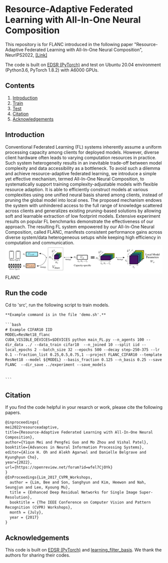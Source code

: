 # Resource-Adaptive Federated Learning with All-In-One Neural Composition
This repository is for FLANC introduced in the following paper "Resource-Adaptive Federated Learning with All-In-One Neural Composition", NeurIPS2022, [[Link]](https://openreview.net/pdf?id=wfel7CjOYk) 


The code is built on [EDSR (PyTorch)](https://github.com/thstkdgus35/EDSR-PyTorch) and test on Ubuntu 20.04 environment (Python3.6, PyTorch 1.8.2) with A6000 GPUs. 
## Contents
1. [Introduction](#introduction)
2. [Train](#train)
3. [Test](#test)
5. [Citation](#citation)
6. [Acknowledgements](#acknowledgements)

## Introduction
Conventional Federated Learning (FL) systems inherently assume a uniform processing capacity among clients for deployed models. However, diverse client
hardware often leads to varying computation resources in practice. Such system heterogeneity results in an inevitable trade-off between model complexity and
data accessibility as a bottleneck. To avoid such a dilemma and achieve resource-adaptive federated learning, we introduce a simple yet effective mechanism, termed
All-In-One Neural Composition, to systematically support training complexity-adjustable models with flexible resource adaption. It is able to efficiently construct
models at various complexities using one unified neural basis shared among clients, instead of pruning the global model into local ones. The proposed mechanism endows the system with unhindered access to the full range of knowledge scattered across clients and generalizes existing pruning-based solutions by allowing soft and learnable extraction of low footprint models. Extensive experiment results on popular FL benchmarks demonstrate the effectiveness of our approach. The resulting FL system empowered by our All-In-One Neural Composition, called FLANC, manifests consistent performance gains across diverse system/data heterogeneous setups while keeping high efficiency in computation and communication.
![FLANC](/Figs/FLANC.png)
FLANC
## Run the code
 Cd to 'src', run the following script to train models.

    **Example command is in the file 'demo.sh'.**

    ```bash
    # Example CIFAR10 IID
    MODEL=ResNet18_flanc
    CUDA_VISIBLE_DEVICES=$DEVICES python main_FL.py --n_agents 100 --dir_data ../ --data_train cifar10  --n_joined 10 --split iid --local_epochs 2 --batch_size 32 --epochs 500 --decay step-250-375 --lr 0.1 --fraction_list 0.25,0.5,0.75,1 --project FLANC_CIFAR10 --template ResNet18 --model ${MODEL} --basis_fraction 0.125 --n_basis 0.25 --save FLANC  --dir_save ../experiment --save_models

    
    ```

## Citation
If you find the code helpful in your resarch or work, please cite the following papers.
```
@inproceedings{
mei2022resourceadaptive,
title={Resource-Adaptive Federated Learning with All-In-One Neural Composition},
author={Yiqun Mei and Pengfei Guo and Mo Zhou and Vishal Patel},
booktitle={Advances in Neural Information Processing Systems},
editor={Alice H. Oh and Alekh Agarwal and Danielle Belgrave and Kyunghyun Cho},
year={2022},
url={https://openreview.net/forum?id=wfel7CjOYk}
}
@InProceedings{Lim_2017_CVPR_Workshops,
  author = {Lim, Bee and Son, Sanghyun and Kim, Heewon and Nah, Seungjun and Lee, Kyoung Mu},
  title = {Enhanced Deep Residual Networks for Single Image Super-Resolution},
  booktitle = {The IEEE Conference on Computer Vision and Pattern Recognition (CVPR) Workshops},
  month = {July},
  year = {2017}
}

```
## Acknowledgements
This code is built on [EDSR (PyTorch)](https://github.com/thstkdgus35/EDSR-PyTorch) and [
learning_filter_basis](https://github.com/ofsoundof/learning_filter_basis). We thank the authors for sharing their codes.
